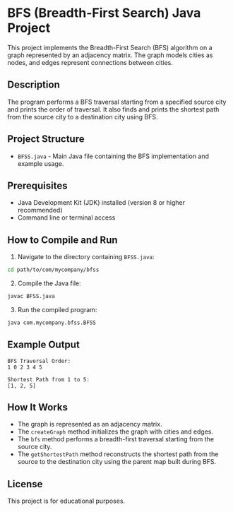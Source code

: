 # BFS (Breadth-First Search) Java Project

This project implements the Breadth-First Search (BFS) algorithm on a graph represented by an adjacency matrix. The graph models cities as nodes, and edges represent connections between cities.

## Description

The program performs a BFS traversal starting from a specified source city and prints the order of traversal. It also finds and prints the shortest path from the source city to a destination city using BFS.

## Project Structure

- `BFSS.java` - Main Java file containing the BFS implementation and example usage.

## Prerequisites

- Java Development Kit (JDK) installed (version 8 or higher recommended)
- Command line or terminal access

## How to Compile and Run

1. Navigate to the directory containing `BFSS.java`:

```bash
cd path/to/com/mycompany/bfss
```

2. Compile the Java file:

```bash
javac BFSS.java
```

3. Run the compiled program:

```bash
java com.mycompany.bfss.BFSS
```

## Example Output

```
BFS Traversal Order:
1 0 2 3 4 5 

Shortest Path from 1 to 5:
[1, 2, 5]
```

## How It Works

- The graph is represented as an adjacency matrix.
- The `createGraph` method initializes the graph with cities and edges.
- The `bfs` method performs a breadth-first traversal starting from the source city.
- The `getShortestPath` method reconstructs the shortest path from the source to the destination city using the parent map built during BFS.

## License

This project is for educational purposes.

